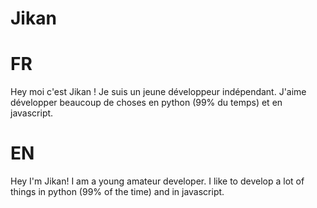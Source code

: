 # Jikan
# FR

Hey moi c'est Jikan ! Je suis un jeune développeur indépendant. J'aime développer beaucoup de choses en python (99% du temps) et en javascript.

# EN

Hey I'm Jikan! I am a young amateur developer. I like to develop a lot of things in python (99% of the time) and in javascript.
